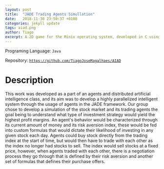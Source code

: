 ```yaml
---
layout: post
title:  "JADE Trading Agents Simullation"
date:   2018-11-30 23:50:37 +0100
categories: jekyll update
tags: aiad.png
author: Tiago
excerpt: A 2D game for the Minix operating system, developed in C using only the C standard library and Minix's OS API.
---
```


Programing Language: `Java`

Repository: [`https://github.com/TiagoJoseMagalhaes/AIAD`](https://github.com/TiagoJoseMagalhaes/AIAD)

# Description

This work was developed as a part of an agents and distributed artificial intelligence class, and its aim was to develop a highly parallelized intelligent system through the usage of agents in the JADE framework. Our group chose to develop a simulation of the stock market and its trading agents the goal being to understand what type of investment strategy would yield the highest profit margins. An agent's behavior would be characterized through its current amount of money and its risk aversion index, these would be fed into custom formulas that would dictate their likelihood of investing in any given stock each day. Agents could buy stock directly from the trading index at the start of time, but would then have to trade with each other as the index no longer had stocks to sell. The index would sell stocks at a fixed price, however, when agents traded with each other, there is a negotiation process they go through that is defined by their risk aversion and another set of formulas that defines their purchase offers.